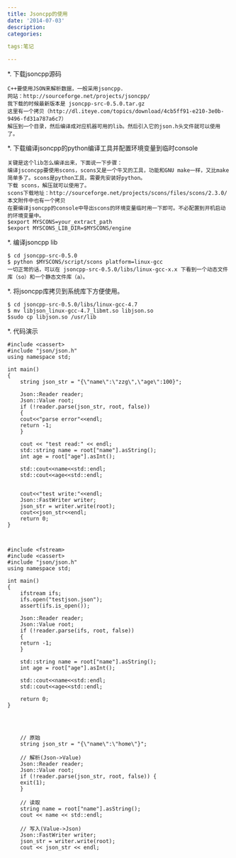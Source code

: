```yaml
---
title: Jsoncpp的使用
date: '2014-07-03'
description:
categories:

tags:笔记

---
```


*. 下载jsoncpp源码

	C++要使用JSON来解析数据，一般采用jsoncpp. 
	网站：http://sourceforge.net/projects/jsoncpp/
	我下载的时候最新版本是 jsoncpp-src-0.5.0.tar.gz
	这里有一个拷贝（http://dl.iteye.com/topics/download/4cb5ff91-e210-3e0b-9496-fd31a787a6c7）
	解压到一个目录，然后编译成对应机器可用的lib。然后引入它的json.h头文件就可以使用了。
	 
*. 下载编译jsoncpp的python编译工具并配置环境变量到临时console

	关键是这个lib怎么编译出来，下面说一下步骤：
	编译jsconcpp要使用scons，scons又是一个牛叉的工具，功能和GNU make一样，又比make简单多了。scons是python工具，需要先安装好python。
	下载 scons，解压就可以使用了。
	scons下载地址：http://sourceforge.net/projects/scons/files/scons/2.3.0/ 本文附件中也有一个拷贝
	在要编译jsoncpp的console中导出scons的环境变量临时用一下即可。不必配置到开机启动的环境变量中。
	$export MYSCONS=your_extract_path
	$export MYSCONS_LIB_DIR=$MYSCONS/engine
	 
*. 编译jsoncpp lib

	$ cd jsoncpp-src-0.5.0
	$ python $MYSCONS/script/scons platform=linux-gcc
	一切正常的话，可以在 jsoncpp-src-0.5.0/libs/linux-gcc-x.x 下看到一个动态文件库（so）和一个静态文件库（a）。
 
*. 将jsoncpp库拷贝到系统库下方便使用。

	$ cd jsoncpp-src-0.5.0/libs/linux-gcc-4.7
	$ mv libjson_linux-gcc-4.7_libmt.so libjson.so
	$sudo cp libjson.so /usr/lib

*. 代码演示

	#include <cassert>
	#include "json/json.h"
	using namespace std;
	   
	int main()
	{
	    string json_str = "{\"name\":\"zzg\",\"age\":100}";
	   
	    Json::Reader reader;
	    Json::Value root;
	    if (!reader.parse(json_str, root, false))
	    {
		cout<<"parse error"<<endl;
		return -1;
	    }
	   
	    cout << "test read:" << endl;
	    std::string name = root["name"].asString();
	    int age = root["age"].asInt();
	   
	    std::cout<<name<<std::endl;
	    std::cout<<age<<std::endl;
	     
	  
	    cout<<"test write:"<<endl;
	    Json::FastWriter writer;
	    json_str = writer.write(root);
	    cout<<json_str<<endl;
	    return 0;
	}
	 
	 
	 
	#include <fstream>
	#include <cassert>
	#include "json/json.h"
	using namespace std;
	   
	int main()
	{
	    ifstream ifs;
	    ifs.open("testjson.json");
	    assert(ifs.is_open());
	   
	    Json::Reader reader;
	    Json::Value root;
	    if (!reader.parse(ifs, root, false))
	    {
		return -1;
	    }
	   
	    std::string name = root["name"].asString();
	    int age = root["age"].asInt();
	   
	    std::cout<<name<<std::endl;
	    std::cout<<age<<std::endl;
	   
	    return 0;
	}
	 
	 
	 
	 
	    // 原始
	    string json_str = "{\"name\":\"home\"}";
	 
	    // 解析(Json->Value)
	    Json::Reader reader;
	    Json::Value root;
	    if (!reader.parse(json_str, root, false)) {
		exit(1);
	    }
	 
	    // 读取
	    string name = root["name"].asString();
	    cout << name << std::endl;
	 
	    // 写入(Value->Json)
	    Json::FastWriter writer;
	    json_str = writer.write(root);
	    cout << json_str << endl;



